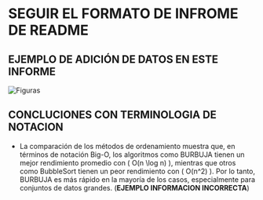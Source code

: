  # SEGUIR EL FORMATO  DE INFROME DE README


## EJEMPLO DE ADICIÓN DE DATOS EN ESTE INFORME

![Figuras](figuras.png)

##  CONCLUCIONES CON TERMINOLOGIA DE NOTACION 

 - La comparación de los métodos de ordenamiento muestra que, en términos de notación Big-O, los algoritmos como BURBUJA tienen un mejor rendimiento promedio con \( O(n \log n) \), mientras que otros como BubbleSort tienen un peor rendimiento con \( O(n^2) \). Por lo tanto, BURBUJA es más rápido en la mayoría de los casos, especialmente para conjuntos de datos grandes. (**EJEMPLO INFORMACION INCORRECTA**) 